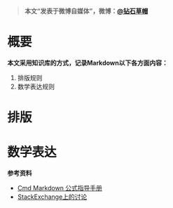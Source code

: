 > **本文“发表于微博自媒体”，微博：[@钻石草帽](https://weibo.com/strawhatchan)**

# 概要
**本文采用知识库的方式，记录Markdown以下各方面内容：**

1. 排版规则
2. 数学表达规则

# 排版


# 数学表达

**参考资料**
- [Cmd Markdown 公式指导手册](https://www.zybuluo.com/codeep/note/163962)
- [StackExchange上的讨论](https://math.meta.stackexchange.com/questions/5020/mathjax-basic-tutorial-and-quick-reference)
